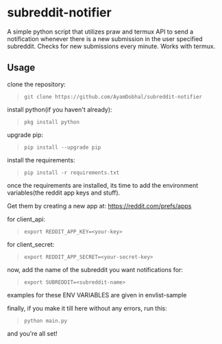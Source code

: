 # subreddit-notifier
A simple python script that utilizes praw and termux API to send a notification whenever there is a new submission in the user specified subreddit. Checks for new submissions every minute. Works with termux.

## Usage
clone the repository:
> `git clone https://github.com/AyamDobhal/subreddit-notifier`


install python(if you haven't already):
> `pkg install python`


upgrade pip:
> `pip install --upgrade pip`


install the requirements:
> `pip install -r requirements.txt`


once the requirements are installed, its time to add the environment variables(the reddit app keys and stuff).

Get them by creating a new app at: https://reddit.com/prefs/apps


for client_api:
> `export REDDIT_APP_KEY=<your-key>`


for client_secret:
> `export REDDIT_APP_SECRET=<your-secret-key>`


now, add the name of the subreddit you want notifications for:
> `export SUBREDDIT=<subreddit-name>`


examples for these ENV VARIABLES are given in envlist-sample


finally, if you make it till here without any errors, run this:
> `python main.py`

and you're all set!
